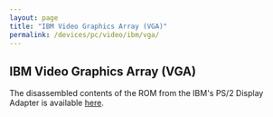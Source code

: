 ```yaml
---
layout: page
title: "IBM Video Graphics Array (VGA)"
permalink: /devices/pc/video/ibm/vga/
---
```


IBM Video Graphics Array (VGA)
---

The disassembled contents of the ROM from the IBM's PS/2 Display Adapter is available [here](ibm-vga.nasm).
